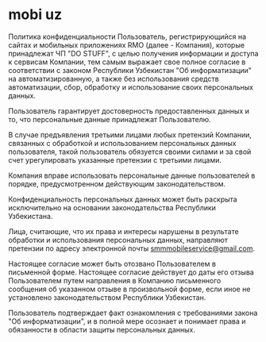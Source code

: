 # mobi uz
Политика конфиденциальности
Пользователь, регистрирующийся на сайтах и мобильных приложениях RMO (далее - Компания), которые принадлежат ЧП "DO STUFF", c целью получения информации и доступа к сервисам Компании, тем самым выражает свое полное согласие в соответствии с законом Республики Узбекистан "Об информатизации" на автоматизированную, а также без использования средств автоматизации, сбор, обработку и использование своих персональных данных.

Пользователь гарантирует достоверность предоставленных данных и то, что персональные данные принадлежат Пользователю.

В случае предъявления третьими лицами любых претензий Компании, связанных с обработкой и использованием персональных данных пользователя, такой пользователь обязуется своими силами и за свой счет урегулировать указанные претензии с третьими лицами.

Компания вправе использовать персональные данные пользователей в порядке, предусмотренном действующим законодательством.

Конфиденциальность персональных данных может быть раскрыта исключительно на основании законодательства Республики Узбекистана.

Лица, считающие, что их права и интересы нарушены в результате обработки и использования персональных данных, направляют претензии по адресу электронной почты smmmobileservice@gmail.com.

Настоящее согласие может быть отозвано Пользователем в письменной форме. Настоящее согласие действует до даты его отзыва Пользователем путем направления в Компанию письменного сообщения об указанном отзыве в произвольной форме, если иное не установлено законодательством Республики Узбекистан.

Пользователь подтверждает факт ознакомления с требованиями закона "Об информатизации", и в полной мере осознает и понимает права и обязанности в области защиты персональных данных.
